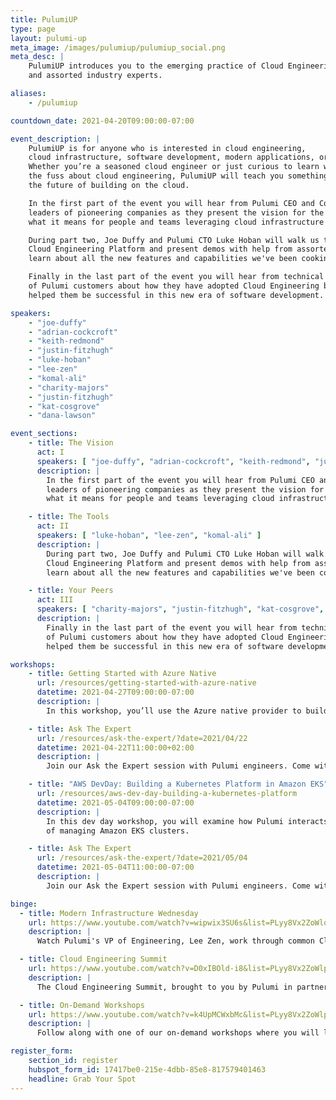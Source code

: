 ```yaml
---
title: PulumiUP
type: page
layout: pulumi-up
meta_image: /images/pulumiup/pulumiup_social.png
meta_desc: |
    PulumiUP introduces you to the emerging practice of Cloud Engineering. Hear from the Pulumi team
    and assorted industry experts.

aliases:
    - /pulumiup

countdown_date: 2021-04-20T09:00:00-07:00

event_description: |
    PulumiUP is for anyone who is interested in cloud engineering,
    cloud infrastructure, software development, modern applications, or Pulumi.
    Whether you’re a seasoned cloud engineer or just curious to learn what’s all
    the fuss about cloud engineering, PulumiUP will teach you something new about
    the future of building on the cloud.

    In the first part of the event you will hear from Pulumi CEO and Co-Founder Joe Duffy and technical
    leaders of pioneering companies as they present the vision for the future of cloud engineering and
    what it means for people and teams leveraging cloud infrastructure and modern applications.

    During part two, Joe Duffy and Pulumi CTO Luke Hoban will walk us through new announcements about Pulumi's
    Cloud Engineering Platform and present demos with help from assorted Pulumi team members. You will
    learn about all the new features and capabilities we've been cooking up in the last year.

    Finally in the last part of the event you will hear from technical leaders across the industry and a collection
    of Pulumi customers about how they have adopted Cloud Engineering best practices and how those practices have
    helped them be successful in this new era of software development.

speakers:
    - "joe-duffy"
    - "adrian-cockcroft"
    - "keith-redmond"
    - "justin-fitzhugh"
    - "luke-hoban"
    - "lee-zen"
    - "komal-ali"
    - "charity-majors"
    - "justin-fitzhugh"
    - "kat-cosgrove"
    - "dana-lawson"

event_sections:
    - title: The Vision
      act: I
      speakers: [ "joe-duffy", "adrian-cockcroft", "keith-redmond", "justin-fitzhugh" ]
      description: |
        In the first part of the event you will hear from Pulumi CEO and Co-Founder Joe Duffy and technical
        leaders of pioneering companies as they present the vision for the future of cloud engineering and
        what it means for people and teams leveraging cloud infrastructure and modern applications.

    - title: The Tools
      act: II
      speakers: [ "luke-hoban", "lee-zen", "komal-ali" ]
      description: |
        During part two, Joe Duffy and Pulumi CTO Luke Hoban will walk us through new announcements about Pulumi's
        Cloud Engineering Platform and present demos with help from assorted Pulumi team members. You will
        learn about all the new features and capabilities we've been cooking up in the last year.

    - title: Your Peers
      act: III
      speakers: [ "charity-majors", "justin-fitzhugh", "kat-cosgrove", "dana-lawson" ]
      description: |
        Finally in the last part of the event you will hear from technical leaders across the industry and a collection
        of Pulumi customers about how they have adopted Cloud Engineering best practices and how those practices have
        helped them be successful in this new era of software development.

workshops:
    - title: Getting Started with Azure Native
      url: /resources/getting-started-with-azure-native
      datetime: 2021-04-27T09:00:00-07:00
      description: |
        In this workshop, you’ll use the Azure native provider to build infrastructure using Pulumi’s TypeScript SDK and examine some of the features not previously possible.

    - title: Ask The Expert
      url: /resources/ask-the-expert/?date=2021/04/22
      datetime: 2021-04-22T11:00:00+02:00
      description: |
        Join our Ask the Expert session with Pulumi engineers. Come with your Pulumi-based questions --- we'll be here to answer any questions that are Cloud Engineering related. Have a project you're currently working on? Bring it --- we love sharing!

    - title: "AWS DevDay: Building a Kubernetes Platform in Amazon EKS"
      url: /resources/aws-dev-day-building-a-kubernetes-platform
      datetime: 2021-05-04T09:00:00-07:00
      description: |
        In this dev day workshop, you will examine how Pulumi interacts with Kubernetes, and build real-world examples
        of managing Amazon EKS clusters.

    - title: Ask The Expert
      url: /resources/ask-the-expert/?date=2021/05/04
      datetime: 2021-05-04T11:00:00-07:00
      description: |
        Join our Ask the Expert session with Pulumi engineers. Come with your Pulumi-based questions --- we'll be here to answer any questions that are Cloud Engineering related. Have a project you're currently working on? Bring it --- we love sharing!

binge:
  - title: Modern Infrastructure Wednesday
    url: https://www.youtube.com/watch?v=wipwix3SU6s&list=PLyy8Vx2ZoWloyj3V5gXzPraiKStO2GGZw
    description: |
      Watch Pulumi's VP of Engineering, Lee Zen, work through common Cloud Engineering problems and preview the latest features in Pulumi's Cloud Engineering platform.

  - title: Cloud Engineering Summit
    url: https://www.youtube.com/watch?v=D0xIBOld-i8&list=PLyy8Vx2ZoWlpE6LxGPnfLfBQLbC7zX8FT
    description: |
      The Cloud Engineering Summit, brought to you by Pulumi in partnership with industry and community experts, focuses on how modern teams are leveraging the cloud to innovate faster than ever before during a period of unprecedented disruption.

  - title: On-Demand Workshops
    url: https://www.youtube.com/watch?v=k4UpMCWxbMc&list=PLyy8Vx2ZoWlpqnyXyCNXE5-ohzrqlhd-m
    description: |
      Follow along with one of our on-demand workshops where you will learn the basics of using Pulumi with many of our supported cloud providers.

register_form:
    section_id: register
    hubspot_form_id: 17417be0-215e-4dbb-85e8-817579401463
    headline: Grab Your Spot
---
```

